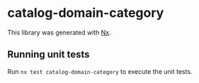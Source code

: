 # catalog-domain-category

This library was generated with [Nx](https://nx.dev).

## Running unit tests

Run `nx test catalog-domain-category` to execute the unit tests.
